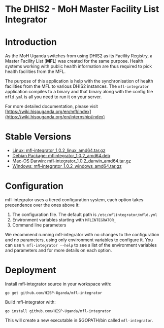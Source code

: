 # The DHIS2 - MoH Master Facility List Integrator

# Introduction
As the MoH Uganda switches from using DHIS2 as its Facility Registry, a Master Facility List (**MFL**) was created for the same purpose.
Health systems working with public health information are thus required to pick health facilities from the MFL.

The purpose of this application is help with the synchronisation of health facilities from the MFL to various DHIS2 instances.
The `mfl-integrator` application  compiles to a binary and that binary along with the config file `mfld.yml` is all
you need to run it on your server.

For more detailed documentation, please visit [https://wiki.hispuganda.org/en/mfl/index](https://wiki.hispuganda.org/en/internship/index) 

# Stable Versions
- [Linux: mfl-integrator_1.0.2_linux_amd64.tar.gz](https://github.com/HISP-Uganda/mfl-integrator/releases/download/v1.0.2/mfl-integrator_1.0.2_linux_amd64.tar.gz)
- [Debian Package: mflintegrator_1.0.2_amd64.deb](https://github.com/HISP-Uganda/mfl-integrator/releases/download/v1.0.2/mflintegrator_1.0.2_amd64.deb)
- [Mac-OS Darwin: mfl-integrator_1.0.2_darwin_amd64.tar.gz](https://github.com/HISP-Uganda/mfl-integrator/releases/download/v1.0.2/mfl-integrator_1.0.2_darwin_amd64.tar.gz)
- [Windows: mfl-integrator_1.0.2_windows_amd64.tar.gz](https://github.com/HISP-Uganda/mfl-integrator/releases/download/v1.0.2/mfl-integrator_1.0.2_windows_amd64.tar.gz)

# Configuration
mfl-integrator uses a tiered configuration system, each option takes precendence over the ones above it:
1. The configuration file. The default path is `/etc/mflintegrator/mfld.yml`
2. Environment variables starting with `MFLINTEGRATOR_`
3. Command line parameters

We recommend running mfl-integrator with no changes to the configuration and no parameters, using only
environment variables to configure it. You can use `% mfl-integrator --help` to see a list of the
environment variables and parameters and for more details on each option.

# Deployment
Install mfl-integrator source in your workspace with:
```
go get github.com/HISP-Uganda/mfl-integrator
```

Build mfl-integrator with:

```
go install github.com/HISP-Uganda/mfl-integrator
```

This will create a new executable in $GOPATH/bin called `mfl-integrator`. 